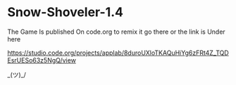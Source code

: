 # Snow-Shoveler-1.4

The Game Is published On code.org to remix it go there or the link is Under here 

https://studio.code.org/projects/applab/8duroUXloTKAQuHiYg6zFRt4Z_TQDEsrUESo63z5NgQ/view

\_(ツ)_/ 
